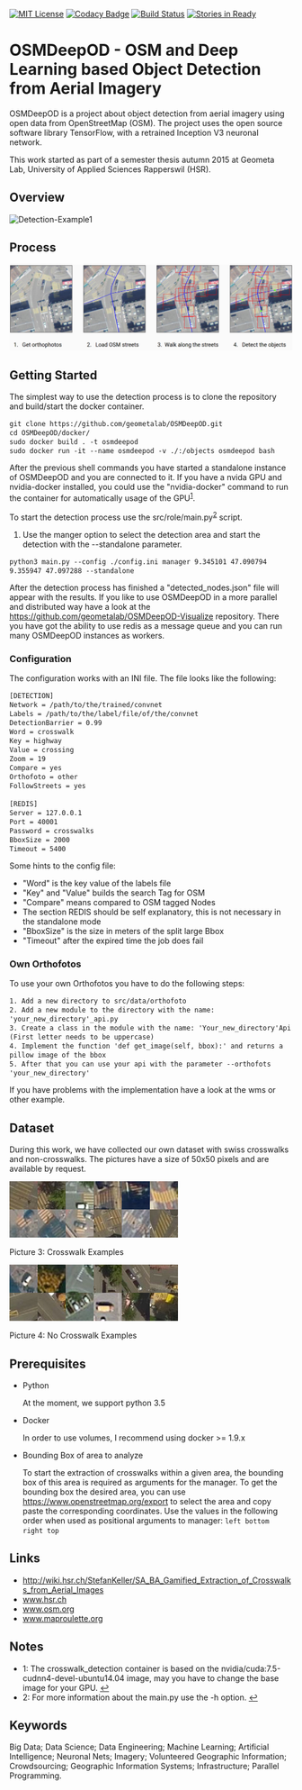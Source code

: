 [![MIT License](https://img.shields.io/badge/license-MIT-blue.svg)](LICENSE)
[![Codacy Badge](https://api.codacy.com/project/badge/grade/6d2ec33de73d4f929dfab6c0f186f1d7)](https://www.codacy.com/app/marcelhuberfoo/OSM-Crosswalk-Detection)
[![Build Status](https://travis-ci.org/geometalab/OSMDeepOD.svg?branch=master)](https://travis-ci.org/geometalab/OSMDeepOD)
[![Stories in Ready](https://badge.waffle.io/geometalab/OSM-Crosswalk-Detection.svg?label=ready&title=Ready)](http://waffle.io/geometalab/OSM-Crosswalk-Detection)


#  OSMDeepOD - OSM and Deep Learning based Object Detection from Aerial Imagery 

OSMDeepOD is a project about object detection from aerial imagery using open data from OpenStreetMap (OSM).
The project uses the open source software library TensorFlow, with a retrained Inception V3 neuronal network.

This work started as part of a semester thesis autumn 2015 at Geometa Lab, University of Applied Sciences Rapperswil (HSR).

## Overview
![Detection-Example1](imgs/big_picture.png)

## Process
![Detection-Example1](imgs/process.png)

## Getting Started
The simplest way to use the detection process is to clone the repository and build/start the docker container.

```
git clone https://github.com/geometalab/OSMDeepOD.git
cd OSMDeepOD/docker/
sudo docker build . -t osmdeepod
sudo docker run -it --name osmdeepod -v ./:/objects osmdeepod bash
```

After the previous shell commands you have started a standalone instance of OSMDeepOD and you are connected to it.
If you have a nvida GPU and nvidia-docker installed, you could use the "nvidia-docker" command to run the container for automatically usage of the GPU<sup id="a1">[1](#GPU)</sup>.

To start the detection process use the src/role/main.py<sup id="a2">[2](#main)</sup> script.

1. Use the manger option to select the detection area and start the detection with the --standalone parameter.
```
python3 main.py --config ./config.ini manager 9.345101 47.090794 9.355947 47.097288 --standalone
```

After the detection process has finished a "detected_nodes.json" file will appear with the results.
If you like to use OSMDeepOD in a more parallel and distributed way have a look at the https://github.com/geometalab/OSMDeepOD-Visualize repository.
There you have got the ability to use redis as a message queue and you can run many OSMDeepOD instances as workers.

### Configuration
The configuration works with an INI file.
The file looks like the following:
```
[DETECTION]
Network = /path/to/the/trained/convnet
Labels = /path/to/the/label/file/of/the/convnet
DetectionBarrier = 0.99
Word = crosswalk
Key = highway
Value = crossing
Zoom = 19
Compare = yes
Orthofoto = other
FollowStreets = yes

[REDIS]
Server = 127.0.0.1
Port = 40001
Password = crosswalks
BboxSize = 2000
Timeout = 5400
```

Some hints to the config file:
 - "Word" is the key value of the labels file
 - "Key" and "Value" builds the search Tag for OSM
 - "Compare" means compared to OSM tagged Nodes
 - The section REDIS should be self explanatory, this is not necessary in the standalone mode
 - "BboxSize" is the size in meters of the split large Bbox
 - "Timeout" after the expired time the job does fail


### Own Orthofotos
To use your own Orthofotos you have to do the following steps:

    1. Add a new directory to src/data/orthofoto
    2. Add a new module to the directory with the name: 'your_new_directory'_api.py
    3. Create a class in the module with the name: 'Your_new_directory'Api   (First letter needs to be uppercase)
    4. Implement the function 'def get_image(self, bbox):' and returns a pillow image of the bbox
    5. After that you can use your api with the parameter --orthofots 'your_new_directory'

If you have problems with the implementation have a look at the wms or other example.


## Dataset
During this work, we have collected our own dataset with swiss crosswalks and non-crosswalks. The pictures have a size of 50x50 pixels and are available by request.

![Crosswalk Examples](imgs/Zebrastreifen_examples.png)

Picture 3: Crosswalk Examples

![No-Crosswalk Examples](imgs/No_Zebrastreifen_examples.png)

Picture 4: No Crosswalk Examples



## Prerequisites

- Python

  At the moment, we support python 3.5

- Docker

  In order to use volumes, I recommend using docker >= 1.9.x

- Bounding Box of area to analyze

  To start the extraction of crosswalks within a given area, the bounding box of this area is required as arguments for the manager. To get the bounding box the desired area, you can use https://www.openstreetmap.org/export to select the area and copy paste the corresponding coordinates. Use the values in the following order when used as positional arguments to manager: `left bottom right top`




## Links
- http://wiki.hsr.ch/StefanKeller/SA_BA_Gamified_Extraction_of_Crosswalks_from_Aerial_Images
- www.hsr.ch
- www.osm.org
- www.maproulette.org


## Notes
 - <a name="GPU">1</a>: The crosswalk_detection container is based on the nvidia/cuda:7.5-cudnn4-devel-ubuntu14.04 image, may you have to change the base image for your GPU. [↩](#a1)
 - <a name="main">2</a>: For more information about the main.py use the -h option. [↩](#a2)

## Keywords
Big Data; Data Science; Data Engineering; Machine Learning; Artificial Intelligence; Neuronal Nets; Imagery; Volunteered Geographic Information; Crowdsourcing; Geographic Information Systems; Infrastructure; Parallel Programming.
